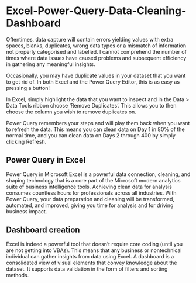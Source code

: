 # Excel-Power-Query-Data-Cleaning-Dashboard

Oftentimes, data capture will contain errors yielding values with extra spaces, blanks, duplicates, wrong data types or a mismatch of information not properly categorised and labelled. I cannot comprehend the number of times where data issues have caused problems and subsequent efficiency in gathering any meaningful insights.

Occasionally, you may have duplicate values in your dataset that you want to get rid of. In both Excel and the Power Query Editor, this is as easy as pressing a button!

In Excel, simply highlight the data that you want to inspect and in the Data > Data Tools ribbon choose ‘Remove Duplicates’. This allows you to then choose the column you wish to remove duplicates on.

Power Query remembers your steps and will play them back when you want to refresh the data. This means you can clean data on Day 1 in 80% of the normal time, and you can clean data on Days 2 through 400 by simply clicking Refresh.



## Power Query in Excel

Power Query in Microsoft Excel is a powerful data connection, cleaning, and shaping technology that is a core part of the Microsoft modern analytics suite of business intelligence tools. Achieving clean data for analysis consumes countless hours for professionals across all industries. With Power Query, your data preparation and cleaning will be transformed, automated, and improved, giving you time for analysis and for driving business impact.

## Dashboard creation

Excel is indeed a powerful tool that doesn’t require core coding (until you are not getting into VBAs). This means that any business or nontechnical individual can gather insights from data using Excel. A dashboard is a consolidated view of visual elements that convey knowledge about the dataset. It supports data validation in the form of filters and sorting methods.
